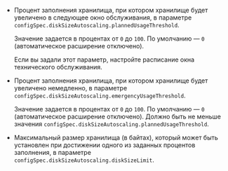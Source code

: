 * Процент заполнения хранилища, при котором хранилище будет увеличено в следующее окно обслуживания, в параметре `configSpec.diskSizeAutoscaling.plannedUsageThreshold`.

    Значение задается в процентах от `0` до `100`. По умолчанию — `0` (автоматическое расширение отключено).

    Если вы задали этот параметр, настройте расписание окна технического обслуживания.

* Процент заполнения хранилища, при котором хранилище будет увеличено немедленно, в параметре `configSpec.diskSizeAutoscaling.emergencyUsageThreshold`.

    Значение задается в процентах от `0` до `100`. По умолчанию — `0` (автоматическое расширение отключено). Должно быть не меньше значения `configSpec.diskSizeAutoscaling.plannedUsageThreshold`.

* Максимальный размер хранилища (в байтах), который может быть установлен при достижении одного из заданных процентов заполнения, в параметре `configSpec.diskSizeAutoscaling.diskSizeLimit`.
